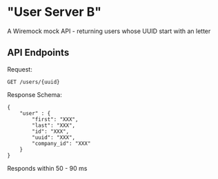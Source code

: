 # "User Server B"
A Wiremock mock API - returning users whose UUID start with an letter

## API Endpoints
Request: 

```
GET /users/{uuid}
```

Response Schema: 
```
{
    "user" : {
        "first": "XXX", 
        "last": "XXX", 
        "id": "XXX",
        "uuid": "XXX", 
        "company_id": "XXX"
    }
}
```
Responds within 50 - 90 ms